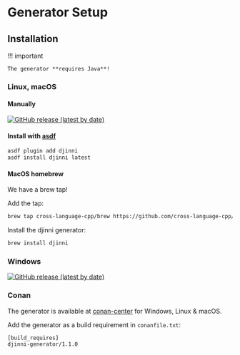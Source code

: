 # Generator Setup

## Installation

!!! important

    The generator **requires Java**!

### Linux, macOS

#### Manually

[![GitHub release (latest by date)](https://img.shields.io/github/v/release/cross-language-cpp/djinni-generator?label=Download&logo=linux&logoColor=%23fff&style=for-the-badge)](https://github.com/cross-language-cpp/djinni-generator/releases/latest/download/djinni)

#### Install with [asdf](https://asdf-vm.com/)

```bash
asdf plugin add djinni
asdf install djinni latest
```

#### MacOS homebrew

We have a brew tap!

Add the tap:

```bash
brew tap cross-language-cpp/brew https://github.com/cross-language-cpp/brew.git
```

Install the djinni generator:

```bash
brew install djinni
```

### Windows

[![GitHub release (latest by date)](https://img.shields.io/github/v/release/cross-language-cpp/djinni-generator?label=Download&logo=windows&style=for-the-badge)](https://github.com/cross-language-cpp/djinni-generator/releases/latest/download/djinni.bat)

### Conan

The generator is available at [conan-center](https://conan.io/center/djinni-generator) for Windows, Linux & macOS.

Add the generator as a build requirement in `conanfile.txt`:

```text
[build_requires]
djinni-generator/1.1.0
```
